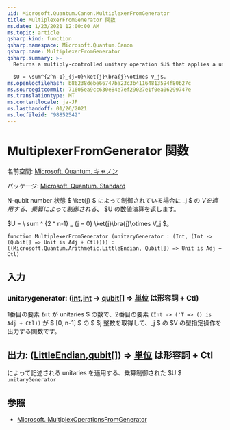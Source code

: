 ```yaml
---
uid: Microsoft.Quantum.Canon.MultiplexerFromGenerator
title: MultiplexerFromGenerator 関数
ms.date: 1/23/2021 12:00:00 AM
ms.topic: article
qsharp.kind: function
qsharp.namespace: Microsoft.Quantum.Canon
qsharp.name: MultiplexerFromGenerator
qsharp.summary: >-
  Returns a multiply-controlled unitary operation $U$ that applies a unitary $V_j$ when controlled by n-qubit number state $\ket{j}$.

  $U = \sum^{2^n-1}_{j=0}\ket{j}\bra{j}\otimes V_j$.
ms.openlocfilehash: b86238debe66747ba23c3b41164813594f80b27c
ms.sourcegitcommit: 71605ea9cc630e84e7ef29027e1f0ea06299747e
ms.translationtype: MT
ms.contentlocale: ja-JP
ms.lasthandoff: 01/26/2021
ms.locfileid: "98852542"
---
```

# <a name="multiplexerfromgenerator-function"></a>MultiplexerFromGenerator 関数

名前空間: [Microsoft. Quantum. キャノン](xref:Microsoft.Quantum.Canon)

パッケージ: [Microsoft. Quantum. Standard](https://nuget.org/packages/Microsoft.Quantum.Standard)


N-qubit number 状態 $ \ket{j} $ によって制御されている場合に _j $ の $V を適用する、乗算によって制御される、$ $U の数値演算を返します。

$U = \ sum ^ {2 ^ n-1} _ {j = 0} \ket{j}\bra{j}\otimes V_j $。

```qsharp
function MultiplexerFromGenerator (unitaryGenerator : (Int, (Int -> (Qubit[] => Unit is Adj + Ctl)))) : ((Microsoft.Quantum.Arithmetic.LittleEndian, Qubit[]) => Unit is Adj + Ctl)
```


## <a name="input"></a>入力

### <a name="unitarygenerator--intint---qubit--unit--is-adj--ctl"></a>unitarygenerator: ([int](xref:microsoft.quantum.lang-ref.int),[int](xref:microsoft.quantum.lang-ref.int) -> [qubit](xref:microsoft.quantum.lang-ref.qubit)[] => [単位](xref:microsoft.quantum.lang-ref.unit)  は形容詞 + Ctl)

1番目の要素 `Int` が unitaries $ の数で、2番目の要素 `(Int -> ('T => () is Adj + Ctl))` が $ [0, n-1] $ の $ $j 整数を取得して、_j $ の $V の型指定操作を出力する関数です。



## <a name="output--littleendianqubit--unit--is-adj--ctl"></a>出力: ([LittleEndian](xref:Microsoft.Quantum.Arithmetic.LittleEndian),[qubit](xref:microsoft.quantum.lang-ref.qubit)[]) => [単位](xref:microsoft.quantum.lang-ref.unit)  は形容詞 + Ctl

によって記述される unitaries を適用する、乗算制御された $U $ `unitaryGenerator`

## <a name="see-also"></a>参照

- [Microsoft. MultiplexOperationsFromGenerator](xref:Microsoft.Quantum.Canon.MultiplexOperationsFromGenerator)